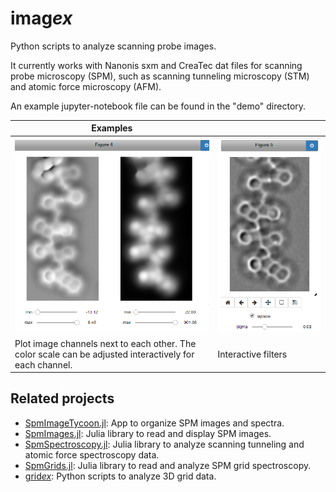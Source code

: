 # imag*ex*

Python scripts to analyze scanning probe images.

It currently works with Nanonis sxm and CreaTec dat files for scanning probe microscopy (SPM), such as scanning tunneling microscopy (STM) and atomic force microscopy (AFM).

An example jupyter-notebook file can be found in the "demo" directory.

| Examples  |      |
| --- | --- |
| ![Plot image channels](demo/example_plot.png?raw=true "Plot image channels")  |  ![Interactive filters](demo/example_filter.png?raw=true "Interactive filters") |
| Plot image channels next to each other. The color scale can be adjusted interactively for each channel. |  Interactive filters |


## Related projects

- [SpmImageTycoon.jl](https://github.com/alexriss/SpmImageTycoon.jl): App to organize SPM images and spectra.
- [SpmImages.jl](https://github.com/alexriss/SpmImages.jl): Julia library to read and display SPM images.
- [SpmSpectroscopy.jl](https://github.com/alexriss/SpmSpectroscopy.jl): Julia library to analyze scanning tunneling and atomic force spectroscopy data.
- [SpmGrids.jl](https://github.com/alexriss/SpmGrids.jl): Julia library to read and analyze SPM grid spectroscopy.
- [grid*ex*](https://github.com/alexriss/gridex): Python scripts to analyze 3D grid data.


